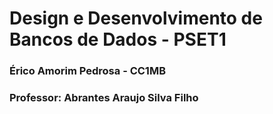# Design e Desenvolvimento de Bancos de Dados - PSET1
### Érico Amorim Pedrosa - CC1MB
### Professor: Abrantes Araujo Silva Filho
